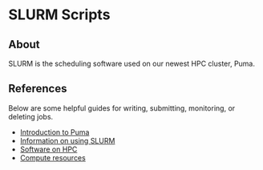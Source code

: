 # SLURM Scripts

## About
SLURM is the scheduling software used on our newest HPC cluster, Puma. 

## References
Below are some helpful guides for writing, submitting, monitoring, or deleting jobs.

* [Introduction to Puma](https://public.confluence.arizona.edu/display/UAHPC/Puma+Quick+Start)
* [Information on using SLURM](https://public.confluence.arizona.edu/pages/viewpage.action?pageId=93160866)
* [Software on HPC](https://public.confluence.arizona.edu/display/UAHPC/Accessing+Software)
* [Compute resources](https://public.confluence.arizona.edu/display/UAHPC/Compute+Resources)


